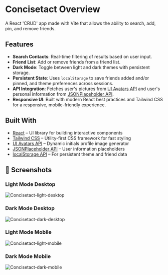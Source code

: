 # Concisetact Overview

A React 'CRUD' app made with Vite that allows the ability to search, add, pin, and remove friends. 


## Features

- **Search Contacts**: Real-time filtering of results based on user input.
- **Friend List**: Add or remove friends from a friend list.
- **Dark Mode**: Toggle between light and dark themes with persistent storage.
- **Persistent State**: Uses `localStorage` to save friends added and/or pinned, and theme preferences across sessions.
- **API Integration**: Fetches user's pictures from [UI Avatars API](https://ui-avatars.com/) and user's personal information from [JSONPlaceholder API](https://jsonplaceholder.typicode.com/users).
- **Responsive UI**: Built with modern React best practices and Tailwind CSS for a responsive, mobile-friendly experience.


## Built With

- [React](https://reactjs.org/) – UI library for building interactive components
- [Tailwind CSS](https://tailwindcss.com/) – Utility-first CSS framework for fast styling
- [UI Avatars API](https://ui-avatars.com/) – Dynamic initials profile image generator
- [JSONPlaceholder API](https://jsonplaceholder.typicode.com/users) – User information placeholders
- [localStorage API](https://developer.mozilla.org/en-US/docs/Web/API/Window/localStorage) – For persistent theme and friend data

 
## 📸 Screenshots

### Light Mode Desktop
![Concisetact-light-desktop](https://github.com/user-attachments/assets/9ed9e029-8756-426f-b2ab-820ededcf7f4)



### Dark Mode Desktop
![Concisetact-dark-desktop](https://github.com/user-attachments/assets/72932c04-89e3-4c3a-8f74-8a1cebfb8308)



### Light Mode Mobile
![Concisetact-light-mobile](https://github.com/user-attachments/assets/d1b32537-16cc-4ea0-a771-1c536b0d96d5)



### Dark Mode Mobile
![Concisetact-dark-mobile](https://github.com/user-attachments/assets/de7d80c0-6c63-4651-b4ab-815895d171fa)

